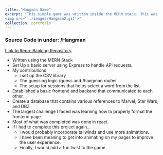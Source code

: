 ```yaml
---
title: "Hangman Game"
excerpt: "This simple game was written inside the MERN stack. This was a team effort that I helped lead. <br/><img src='../images/Hangman.png'>
<img src='../images/Hangman2.gif'>"
collection: portfolio
---
```


### Source Code in under: /Hangman
[Link to Repo: Banking Repository](https://github.com/BoyWonder64/GroupProject3750-Hangman)
- Written using the MERN Stack
- Set Up a basic server using Express to handle API requests.
- My contributions
    - I set up the CSV library
    - The guessing logic /guess and /hangman routes
    - The setup for sessions that helps select a word from the list
- Established a basic frontend and backend that communicated to each other.
- Create a database that contains various references to Marvel, Star Wars, and DBZ
- The largest challenge I faced was learning how to properly format the frontend page.
- Most of what was completed was done in react.
- If I had to complete this project again...
    - I would probably incorporate tailwinds and use more animations.
    - I have been meaning to get into animating on my pages to improve the user experience. 
    - Finally, I would add a fun twist to the game. 